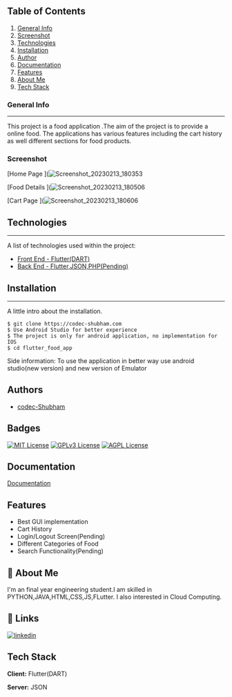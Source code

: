 ## Table of Contents
1. [General Info](#general-info)
2. [Screenshot](#screenshot)
3. [Technologies](#technologies)
4. [Installation](#installation)
5. [Author](#author)
6. [Documentation](#documentation)
7. [Features](#features)
8. [About Me](#about-me)
9. [Tech Stack](#tech-stack) 
### General Info
***
This project is a food application .The aim of the project is to provide a online food. The applications has various features including the cart history as well different sections for food products.
### Screenshot
[Home Page ](![Screenshot_20230213_180353](https://user-images.githubusercontent.com/90133900/218459315-6c100c6d-04b7-4ce1-b192-050e7816f491.png)

[Food Details  ](![Screenshot_20230213_180506](https://user-images.githubusercontent.com/90133900/218459572-b07f4d23-3d3f-4c5f-94ea-419b619c78d8.png)

[Cart Page ](![Screenshot_20230213_180606](https://user-images.githubusercontent.com/90133900/218460183-dcd172a6-a206-4516-a12e-c3bce297ef28.png)




## Technologies
***
A list of technologies used within the project:
* [Front End - Flutter(DART)](https://www.javatpoint.com/flutter)
* [Back End  - Flutter,JSON,PHP(Pending)](https://www.javatpoint.com/flutter)

## Installation
***
A little intro about the installation. 
```
$ git clone https://codec-shubham.com
$ Use Android Studio for better experience
$ The project is only for android application, no implementation for IOS
$ cd flutter_food_app
```
Side information: To use the application in better way use android studio(new version) and new version of Emulator

## Authors

- [codec-Shubham](https://github.com/codec-Shubham)


## Badges

[![MIT License](https://img.shields.io/badge/License-MIT-green.svg)](https://choosealicense.com/licenses/mit/)
[![GPLv3 License](https://img.shields.io/badge/License-GPL%20v3-yellow.svg)](https://opensource.org/licenses/)
[![AGPL License](https://img.shields.io/badge/license-AGPL-blue.svg)](http://www.gnu.org/licenses/agpl-3.0)


## Documentation

[Documentation](https://docs.flutter.dev/)


## Features

- Best GUI implementation
- Cart History
- Login/Logout Screen(Pending)
- Different Categories of Food
- Search Functionality(Pending)


## 🚀 About Me
I'm an final year engineering student.I am skilled in PYTHON,JAVA,HTML,CSS,JS,FLutter. I also interested in Cloud Computing. 


## 🔗 Links
[![linkedin](https://img.shields.io/badge/linkedin-0A66C2?style=for-the-badge&logo=linkedin&logoColor=white)](https://www.linkedin.com/in/shubham-kumar-076282223/)


## Tech Stack

**Client:** Flutter(DART)

**Server:** JSON




